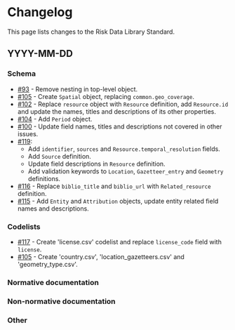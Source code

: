 # Changelog

This page lists changes to the Risk Data Library Standard.

## YYYY-MM-DD

### Schema

- [#93](https://github.com/GFDRR/rdl-standard/pull/93) - Remove nesting in top-level object.
- [#105](https://github.com/GFDRR/rdl-standard/pull/105) - Create `Spatial` object, replacing `common.geo_coverage`.
- [#102](https://github.com/GFDRR/rdl-standard/pull/102) - Replace `resource` object with `Resource` definition, add `Resource.id` and update the names, titles and descriptions of its other properties.
- [#104](https://github.com/GFDRR/rdl-standard/pull/104) - Add `Period` object.
- [#100](https://github.com/GFDRR/rdl-standard/pull/100) - Update field names, titles and descriptions not covered in other issues.
- [#119](https://github.com/GFDRR/rdl-standard/pull/119):
  - Add `identifier`, `sources` and `Resource.temporal_resolution` fields.
  - Add `Source` definition.
  - Update field descriptions in `Resource` definition.
  - Add validation keywords to `Location`, `Gazetteer_entry` and `Geometry` definitions.
- [#116](https://github.com/GFDRR/rdl-standard/pull/116) - Replace `biblio_title` and `biblio_url` with `Related_resource` definition.
- [#115](https://github.com/GFDRR/rdl-standard/pull/115) - Add `Entity` and `Attribution` objects, update entity related field names and descriptions.

### Codelists

- [#117](https://github.com/GFDRR/rdl-standard/pull/117) - Create 'license.csv' codelist and replace `license_code` field with `license`.
- [#105](https://github.com/GFDRR/rdl-standard/pull/105) - Create 'country.csv', 'location_gazetteers.csv' and 'geometry_type.csv'.

### Normative documentation

### Non-normative documentation

### Other
